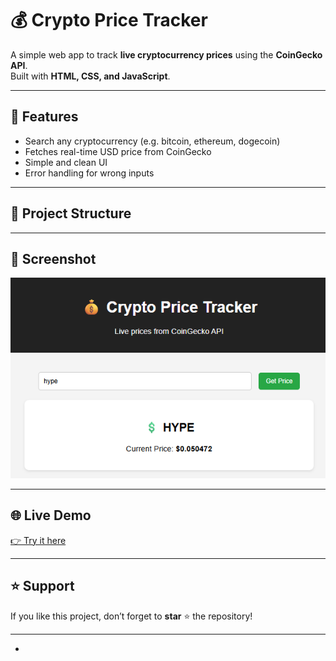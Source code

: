 # 💰 Crypto Price Tracker

A simple web app to track **live cryptocurrency prices** using the **CoinGecko API**.  
Built with **HTML, CSS, and JavaScript**.

---

## 🚀 Features
- Search any cryptocurrency (e.g. bitcoin, ethereum, dogecoin)
- Fetches real-time USD price from CoinGecko
- Simple and clean UI
- Error handling for wrong inputs

---

## 📂 Project Structure

---

## 📸 Screenshot
![Crypto Tracker Screenshot](screenshot.png)

---

## 🌐 Live Demo
[👉 Try it here](https://xyzvikram.github.io/crypto-price-tracker/)

---

## ⭐ Support
If you like this project, don’t forget to **star** ⭐ the repository!

---
-
